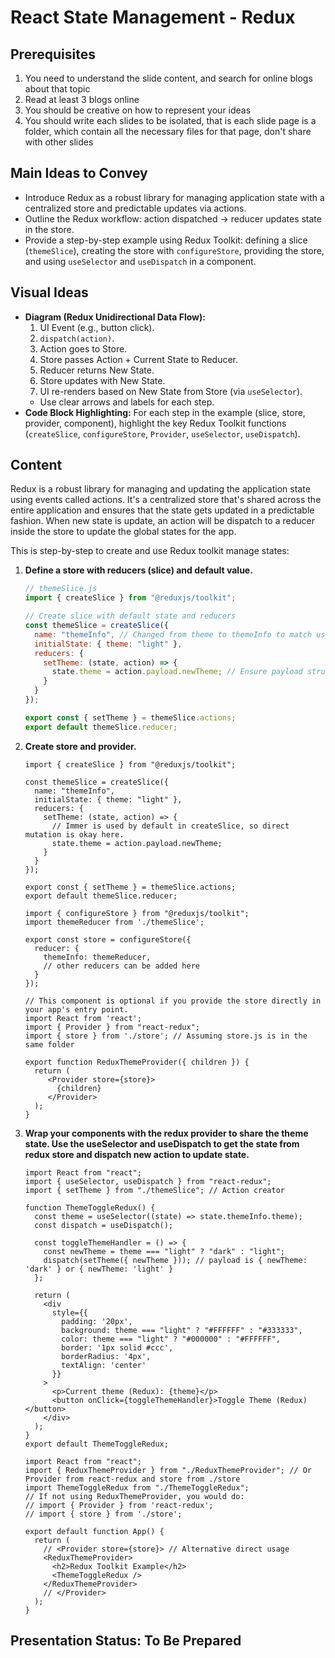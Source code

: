 # React State Management - Redux

## Prerequisites
1. You need to understand the slide content, and search for online blogs about that topic
2. Read at least 3 blogs online
3. You should be creative on how to represent your ideas
4. You should write each slides to be isolated, that is each slide page is a folder, which contain all the necessary files for that page, don't share with other slides


## Main Ideas to Convey

- Introduce Redux as a robust library for managing application state with a centralized store and predictable updates via actions.
- Outline the Redux workflow: action dispatched -> reducer updates state in the store.
- Provide a step-by-step example using Redux Toolkit: defining a slice (`themeSlice`), creating the store with `configureStore`, providing the store, and using `useSelector` and `useDispatch` in a component.

## Visual Ideas

- **Diagram (Redux Unidirectional Data Flow):**
    1. UI Event (e.g., button click).
    2. `dispatch(action)`.
    3. Action goes to Store.
    4. Store passes Action + Current State to Reducer.
    5. Reducer returns New State.
    6. Store updates with New State.
    7. UI re-renders based on New State from Store (via `useSelector`).
    - Use clear arrows and labels for each step.
- **Code Block Highlighting:** For each step in the example (slice, store, provider, component), highlight the key Redux Toolkit functions (`createSlice`, `configureStore`, `Provider`, `useSelector`, `useDispatch`).

## Content

Redux is a robust library for managing and updating the application state using events called actions. It's a centralized store that's shared across the entire application and ensures that the state gets updated in a predictable fashion. When new state is update, an action will be dispatch to a reducer inside the store to update the global states for the app.

This is step-by-step to create and use Redux toolkit manage states:

1.  **Define a store with reducers (slice) and default value.**

    ```javascript
    // themeSlice.js
    import { createSlice } from "@reduxjs/toolkit";

    // Create slice with default state and reducers
    const themeSlice = createSlice({
      name: "themeInfo", // Changed from theme to themeInfo to match useSelector example
      initialState: { theme: "light" },
      reducers: {
        setTheme: (state, action) => {
          state.theme = action.payload.newTheme; // Ensure payload structure matches dispatch
        }
      }
    });

    export const { setTheme } = themeSlice.actions;
    export default themeSlice.reducer;
    ```

2.  **Create store and provider.**

    ```mdx title="themeSlice.js"
    import { createSlice } from "@reduxjs/toolkit";

    const themeSlice = createSlice({
      name: "themeInfo",
      initialState: { theme: "light" },
      reducers: {
        setTheme: (state, action) => {
          // Immer is used by default in createSlice, so direct mutation is okay here.
          state.theme = action.payload.newTheme;
        }
      }
    });

    export const { setTheme } = themeSlice.actions;
    export default themeSlice.reducer;
    ```

    ```mdx title="store.js"
    import { configureStore } from "@reduxjs/toolkit";
    import themeReducer from './themeSlice';

    export const store = configureStore({
      reducer: {
        themeInfo: themeReducer,
        // other reducers can be added here
      }
    });
    ```

    ```mdx title="ReduxThemeProvider.jsx" 
    // This component is optional if you provide the store directly in your app's entry point.
    import React from 'react';
    import { Provider } from "react-redux";
    import { store } from './store'; // Assuming store.js is in the same folder

    export function ReduxThemeProvider({ children }) {
      return (
         <Provider store={store}>
           {children}
         </Provider>
      );
    }
    ```

3.  **Wrap your components with the redux provider to share the theme state. Use the useSelector and useDispatch to get the state from redux store and dispatch new action to update state.**

    ```mdx title="ThemeToggleRedux.jsx"
    import React from "react";
    import { useSelector, useDispatch } from "react-redux";
    import { setTheme } from "./themeSlice"; // Action creator

    function ThemeToggleRedux() {
      const theme = useSelector((state) => state.themeInfo.theme);
      const dispatch = useDispatch();

      const toggleThemeHandler = () => {
        const newTheme = theme === "light" ? "dark" : "light";
        dispatch(setTheme({ newTheme })); // payload is { newTheme: 'dark' } or { newTheme: 'light' }
      };

      return (
        <div
          style={{
            padding: '20px',
            background: theme === "light" ? "#FFFFFF" : "#333333",
            color: theme === "light" ? "#000000" : "#FFFFFF",
            border: '1px solid #ccc',
            borderRadius: '4px',
            textAlign: 'center'
          }}
        >
          <p>Current theme (Redux): {theme}</p>
          <button onClick={toggleThemeHandler}>Toggle Theme (Redux)</button>
        </div>
      );
    }
    export default ThemeToggleRedux;
    ```

    ```mdx title="App.jsx"
    import React from "react";
    import { ReduxThemeProvider } from "./ReduxThemeProvider"; // Or Provider from react-redux and store from ./store
    import ThemeToggleRedux from "./ThemeToggleRedux";
    // If not using ReduxThemeProvider, you would do:
    // import { Provider } from 'react-redux';
    // import { store } from './store';

    export default function App() {
      return (
        // <Provider store={store}> // Alternative direct usage
        <ReduxThemeProvider>
          <h2>Redux Toolkit Example</h2>
          <ThemeToggleRedux />
        </ReduxThemeProvider>
        // </Provider>
      );
    }
    ```

## Presentation Status: To Be Prepared 